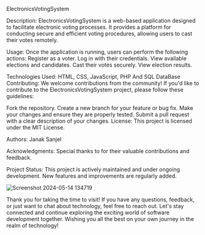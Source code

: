 ElectronicsVotingSystem

Description:
ElectronicsVotingSystem is a web-based application designed
to facilitate electronic voting processes. 
It provides a platform for conducting secure and efficient voting 
procedures, allowing users to cast their votes remotely.


Usage:
Once the application is running, users can perform the following actions:
Register as a voter.
Log in with their credentials.
View available elections and candidates.
Cast their votes securely.
View election results.

Technologies Used:
HTML,
CSS,
JavaScript,
PHP And
SQL DataBase
Contributing:
We welcome contributions from the community! If you'd like to contribute to the ElectronicsVotingSystem project, please follow these guidelines:

Fork the repository.
Create a new branch for your feature or bug fix.
Make your changes and ensure they are properly tested.
Submit a pull request with a clear description of your changes.
License:
This project is licensed under the MIT License.

Authors:
Janak Sanjel

Acknowledgments:
Special thanks to  for their valuable contributions and feedback.

Project Status:
This project is actively maintained and under ongoing development. New features and improvements are regularly added.


![Screenshot 2024-05-14 134719](https://github.com/janaksanjel/ElectronicsVotingSystem/assets/98094845/d5623112-8cc5-44b8-a45d-209adace7930)


  Thank you for taking the time to visit! If you have any questions, feedback, or just want to chat about technology, feel free to reach out. Let's stay connected and continue exploring the exciting world of software development together. Wishing you all the best on your own journey in the realm of technology!
